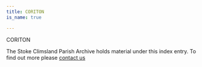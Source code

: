 ```yaml
---
title: CORITON
is_name: true

---
```


CORITON


The Stoke Climsland Parish Archive holds material under this index entry. To find out more please [contact us](/contact/)

